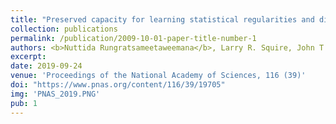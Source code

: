 ```yaml
---
title: "Preserved capacity for learning statistical regularities and directing selective attention after hippocampal lesions"
collection: publications
permalink: /publication/2009-10-01-paper-title-number-1
authors: <b>Nuttida Rungratsameetaweemana</b>, Larry R. Squire, John T. Serences
excerpt: 
date: 2019-09-24
venue: 'Proceedings of the National Academy of Sciences, 116 (39)'
doi: "https://www.pnas.org/content/116/39/19705"
img: 'PNAS_2019.PNG'
pub: 1
---
```



